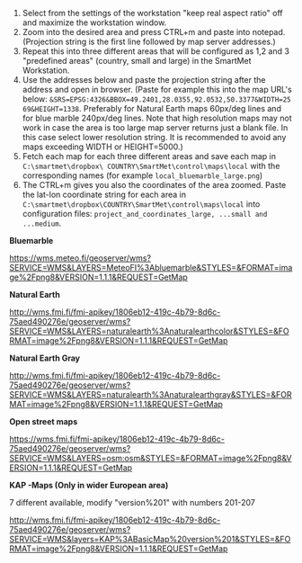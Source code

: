 1. Select from the settings of the workstation "keep real aspect ratio" off and maximize the workstation window. 
2. Zoom into the desired area and press CTRL+m and paste into notepad. (Projection string is the first line followed by map server addresses.) 
3. Repeat this into three different areas that will be configured as 1,2 and 3 "predefined areas" (country, small and large) in the SmartMet Workstation. 
4. Use the addresses below and paste the projection string after the address and open in browser. (Paste for example this into the  map URL's below: ``&SRS=EPSG:4326&BBOX=49.2401,28.0355,92.0532,50.3377&WIDTH=2569&HEIGHT=1338``. Preferably for Natural Earth maps 60px/deg lines and for blue marble 240px/deg lines. Note that high resolution maps may not work in case the area is too large map server returns just a blank file. In this case select lower resolution string. It is recommended to avoid any maps exceeding WIDTH or HEIGHT=5000.) 
5. Fetch each map for each three different areas and save each map in ``C:\smartmet\dropbox\ COUNTRY\SmartMet\control\maps\local`` with the corresponding names (for example ``local_bluemarble_large.png``) 
6. The CTRL+m gives you also the coordinates of the area zoomed. Paste the lat-lon coordinate string for each area in ``C:\smartmet\dropbox\COUNTRY\SmartMet\control\maps\local`` into configuration files: ``project_and_coordinates_large, ...small and ...medium``.
   

**Bluemarble**

https://wms.meteo.fi/geoserver/wms?SERVICE=WMS&LAYERS=MeteoFI%3Abluemarble&STYLES=&FORMAT=image%2Fpng8&VERSION=1.1.1&REQUEST=GetMap

**Natural Earth**

http://wms.fmi.fi/fmi-apikey/1806eb12-419c-4b79-8d6c-75aed490276e/geoserver/wms?SERVICE=WMS&LAYERS=naturalearth%3Anaturalearthcolor&STYLES=&FORMAT=image%2Fpng8&VERSION=1.1.1&REQUEST=GetMap

**Natural Earth Gray**

http://wms.fmi.fi/fmi-apikey/1806eb12-419c-4b79-8d6c-75aed490276e/geoserver/wms?SERVICE=WMS&LAYERS=naturalearth%3Anaturalearthgray&STYLES=&FORMAT=image%2Fpng8&VERSION=1.1.1&REQUEST=GetMap

**Open street maps**

https://wms.fmi.fi/fmi-apikey/1806eb12-419c-4b79-8d6c-75aed490276e/geoserver/wms?SERVICE=WMS&LAYERS=osm:osm&STYLES=&FORMAT=image%2Fpng8&VERSION=1.1.1&REQUEST=GetMap

**KAP -Maps (Only in wider European area)**

7 different available, modify "version%201" with numbers 201-207

http://wms.fmi.fi/fmi-apikey/1806eb12-419c-4b79-8d6c-75aed490276e/geoserver/wms?SERVICE=WMS&layers=KAP%3ABasicMap%20version%201&STYLES=&FORMAT=image%2Fpng8&VERSION=1.1.1&REQUEST=GetMap
